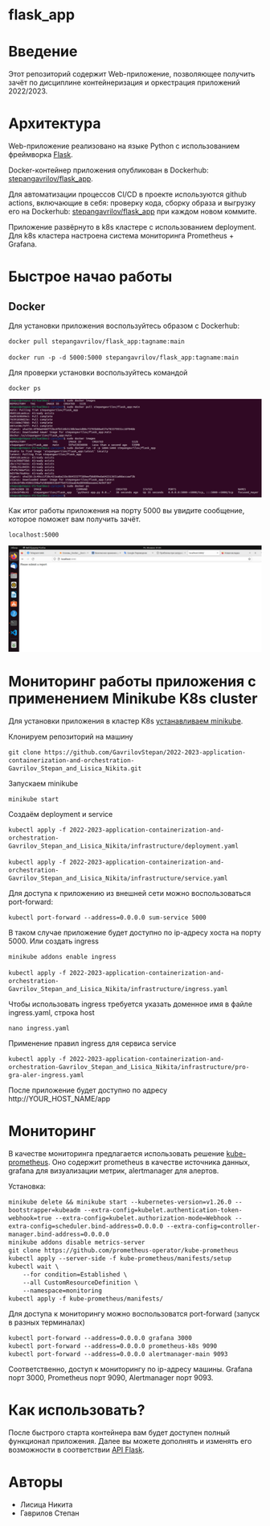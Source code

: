 

# flask_app

# Введение
Этот репозиторий содержит Web-приложение, позволяющее получить зачёт по дисциплине контейнеризация и оркестрация приложений 2022/2023.

# Архитектура
Web-приложение реализовано на языке Python с использованием фреймворка [Flask](https://flask.palletsprojects.com/en/2.3.x/).

Docker-контейнер приложения опубликован в Dockerhub: [stepangavrilov/flask_app](https://hub.docker.com/repository/docker/stepangavrilov/flask_app/general).

Для автоматизации процессов CI/CD в проекте используются github actions, включающие в себя: проверку кода, сборку образа и выгрузку его на Dockerhub: [stepangavrilov/flask_app](https://hub.docker.com/repository/docker/stepangavrilov/flask_app/general) при каждом новом коммите.

Приложение развёрнуто в k8s кластере с использованием deployment.
Для k8s кластера настроена система мониторинга Prometheus + Grafana.

# Быстрое начао работы
## Docker
Для установки приложения воспользуйтесь образом с Dockerhub:
```
docker pull stepangavrilov/flask_app:tagname:main

docker run -p -d 5000:5000 stepangavrilov/flask_app:tagname:main
```
Для проверки установки воспользуйтесь командой
```
docker ps
```

![run_image.jpg](images/run_image.jpg 'run_image.jpg')

Как итог работы приложения на порту 5000 вы увидите сообщение, которое поможет вам получить зачёт.

```
localhost:5000
```
![run_image.jpg](images/localhost.jpg 'run_image.jpg')


# Мониторинг работы приложения с применением Minikube K8s cluster
Для установки приложения в кластер K8s [устанавливаем minikube](https://minikube.sigs.k8s.io/docs/start/). 

Клонируем репозиторий на машину
```
git clone https://github.com/GavrilovStepan/2022-2023-application-containerization-and-orchestration-Gavrilov_Stepan_and_Lisica_Nikita.git

```
Запускаем minikube
```
minikube start
```
Создаём deployment и service
```
kubectl apply -f 2022-2023-application-containerization-and-orchestration-Gavrilov_Stepan_and_Lisica_Nikita/infrastructure/deployment.yaml

kubectl apply -f 2022-2023-application-containerization-and-orchestration-Gavrilov_Stepan_and_Lisica_Nikita/infrastructure/service.yaml
```
Для доступа к приложению из внешней сети можно воспользоваться port-forward: 
```
kubectl port-forward --address=0.0.0.0 sum-service 5000
```
В таком случае приложение будет доступно по ip-адресу хоста на порту 5000.
Или создать ingress
```
minikube addons enable ingress

kubectl apply -f 2022-2023-application-containerization-and-orchestration-Gavrilov_Stepan_and_Lisica_Nikita/infrastructure/ingress.yaml
```
Чтобы использовать ingress требуется указать доменное имя в файле ingress.yaml, строка host
```
nano ingress.yaml
```
Применение правил ingress для сервиса service
```
kubectl apply -f 2022-2023-application-containerization-and-orchestration-Gavrilov_Stepan_and_Lisica_Nikita/infrastructure/pro-gra-aler-ingress.yaml
```
После приложение будет доступно по адресу http://YOUR_HOST_NAME/app

# Мониторинг
В качестве мониторинга предлагается использовать решение [kube-prometheus](https://github.com/prometheus-operator/kube-prometheus/). Оно содержит prometheus в качестве источника данных, grafana для визуализации метрик, alertmanager для алертов.

Установка:
```
minikube delete && minikube start --kubernetes-version=v1.26.0 --bootstrapper=kubeadm --extra-config=kubelet.authentication-token-webhook=true --extra-config=kubelet.authorization-mode=Webhook --extra-config=scheduler.bind-address=0.0.0.0 --extra-config=controller-manager.bind-address=0.0.0.0
minikube addons disable metrics-server
git clone https://github.com/prometheus-operator/kube-prometheus
kubectl apply --server-side -f kube-prometheus/manifests/setup
kubectl wait \
	--for condition=Established \
	--all CustomResourceDefinition \
	--namespace=monitoring
kubectl apply -f kube-prometheus/manifests/
```
Для доступа к мониторингу можно воспользоватся port-forward (запуск в разных терминалах)
```
kubectl port-forward --address=0.0.0.0 grafana 3000
kubectl port-forward --address=0.0.0.0 prometheus-k8s 9090
kubectl port-forward --address=0.0.0.0 alertmanager-main 9093
```
Соответственно, доступ к мониторингу по ip-адресу машины. Grafana порт 3000, Prometheus порт 9090, Alertmanager порт 9093.

# Как использовать?
После быстрого старта контейнера вам будет доступен полный функционал приложения.
Далее вы можете дополнять и изменять его возможности в соответствии [API Flask](https://flask.palletsprojects.com/en/2.3.x/).

# Авторы
* Лисица Никита 
* Гаврилов Степан